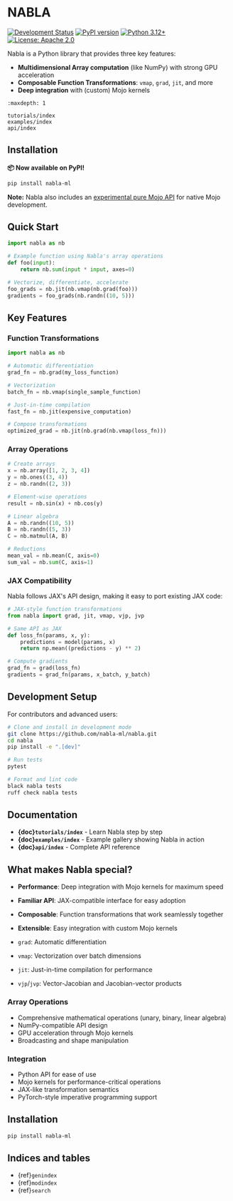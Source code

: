 # NABLA

[![Development Status](https://img.shields.io/badge/status-pre--alpha-red)](https://github.com/nabla-ml/nabla)
[![PyPI version](https://badge.fury.io/py/nabla-ml.svg)](https://badge.fury.io/py/nabla-ml)
[![Python 3.12+](https://img.shields.io/badge/python-3.12+-blue.svg)](https://www.python.org/downloads/)
[![License: Apache 2.0](https://img.shields.io/badge/license-Apache%202.0-blue.svg)](https://www.apache.org/licenses/LICENSE-2.0)

Nabla is a Python library that provides three key features:

- **Multidimensional Array computation** (like NumPy) with strong GPU acceleration
- **Composable Function Transformations**: `vmap`, `grad`, `jit`, and more  
- **Deep integration** with (custom) Mojo kernels

```{toctree}
:maxdepth: 1

tutorials/index
examples/index
api/index
```

## Installation

**📦 Now available on PyPI!**

```bash
pip install nabla-ml
```

**Note:** Nabla also includes an [experimental pure Mojo API](https://github.com/nabla-ml/nabla/tree/main/experimental) for native Mojo development.

## Quick Start

```python
import nabla as nb

# Example function using Nabla's array operations
def foo(input):
    return nb.sum(input * input, axes=0)

# Vectorize, differentiate, accelerate
foo_grads = nb.jit(nb.vmap(nb.grad(foo)))
gradients = foo_grads(nb.randn((10, 5)))
```

## Key Features

### Function Transformations

```python
import nabla as nb

# Automatic differentiation
grad_fn = nb.grad(my_loss_function)

# Vectorization  
batch_fn = nb.vmap(single_sample_function)

# Just-in-time compilation
fast_fn = nb.jit(expensive_computation)

# Compose transformations
optimized_grad = nb.jit(nb.grad(nb.vmap(loss_fn)))
```

### Array Operations

```python
# Create arrays
x = nb.array([1, 2, 3, 4])
y = nb.ones((3, 4))
z = nb.randn((2, 3))

# Element-wise operations
result = nb.sin(x) + nb.cos(y)

# Linear algebra
A = nb.randn((10, 5))
B = nb.randn((5, 3))
C = nb.matmul(A, B)

# Reductions
mean_val = nb.mean(C, axis=0)
sum_val = nb.sum(C, axis=1)
```

### JAX Compatibility

Nabla follows JAX's API design, making it easy to port existing JAX code:

```python
# JAX-style function transformations
from nabla import grad, jit, vmap, vjp, jvp

# Same API as JAX
def loss_fn(params, x, y):
    predictions = model(params, x)
    return np.mean((predictions - y) ** 2)

# Compute gradients
grad_fn = grad(loss_fn)
gradients = grad_fn(params, x_batch, y_batch)
```

## Development Setup

For contributors and advanced users:

```bash
# Clone and install in development mode
git clone https://github.com/nabla-ml/nabla.git
cd nabla
pip install -e ".[dev]"

# Run tests
pytest

# Format and lint code
black nabla tests
ruff check nabla tests
```

## Documentation

- **{doc}`tutorials/index`** - Learn Nabla step by step
- **{doc}`examples/index`** - Example gallery showing Nabla in action  
- **{doc}`api/index`** - Complete API reference

## What makes Nabla special?

- **Performance**: Deep integration with Mojo kernels for maximum speed
- **Familiar API**: JAX-compatible interface for easy adoption
- **Composable**: Function transformations that work seamlessly together
- **Extensible**: Easy integration with custom Mojo kernels

- `grad`: Automatic differentiation  
- `vmap`: Vectorization over batch dimensions
- `jit`: Just-in-time compilation for performance
- `vjp`/`jvp`: Vector-Jacobian and Jacobian-vector products

### Array Operations

- Comprehensive mathematical operations (unary, binary, linear algebra)
- NumPy-compatible API design
- GPU acceleration through Mojo kernels
- Broadcasting and shape manipulation

### Integration

- Python API for ease of use
- Mojo kernels for performance-critical operations
- JAX-like transformation semantics
- PyTorch-style imperative programming support

## Installation

```bash
pip install nabla-ml
```

## Indices and tables

- {ref}`genindex`
- {ref}`modindex`
- {ref}`search`
